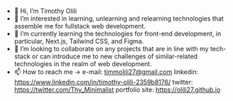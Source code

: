 - 👋 Hi, I’m Timothy Olili
- 👀 I’m interested in learning, unlearning and relearning technologies that assemble me for fullstack web development. 
- 🌱 I’m currently learning the technologies for front-end development, in particular, Next.js, Tailwind CSS, and Figma.
- 💞️ I’m looking to collaborate on any projects that are in line with my tech-stack or can introduce me to new challenges of similar-related technologies in the realm of web development.
- 📫 How to reach me -> 
e-mail: timmolili27@gmail.com
linkedin: https://www.linkedin.com/in/timothy-olili-2359b8176/
twitter: https://twitter.com/Thy_Minimalist
portfolio site: https://olili27.github.io
<!---
olili27/olili27 is a ✨ special ✨ repository because its `README.md` (this file) appears on your GitHub profile.
You can click the Preview link to take a look at your changes.
--->
